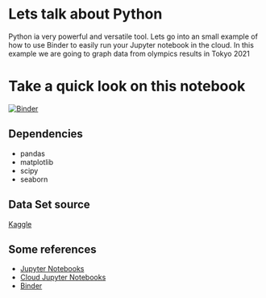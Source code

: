 # Lets talk about Python   
Python ia very powerful and versatile tool. Lets go into an small example of how to use Binder to easily run your Jupyter notebook in the cloud.
In this example we are going to graph data from olympics results in Tokyo 2021

# Take a quick look on this notebook
[![Binder](https://mybinder.org/badge_logo.svg)](https://mybinder.org/v2/gh/cviquez-sama/python-talk1/3e6993f5da4f28ab64662a14c7cad31ee3719322)

## Dependencies
- pandas
- matplotlib
- scipy
- seaborn

## Data Set source
[Kaggle](https://www.kaggle.com/stefanzivanov/olympic-games-2021-medals)

## Some references
- [Jupyter Notebooks](https://medium.com/@ODSC/why-you-should-be-using-jupyter-notebooks-ea2e568c59f2)
- [Cloud Jupyter Notebooks](https://www.dataschool.io/cloud-services-for-jupyter-notebook/)
- [Binder](https://github.com/alan-turing-institute/the-turing-way/blob/main/workshops/boost-research-reproducibility-binder/workshop-presentations/zero-to-binder-python.md)
